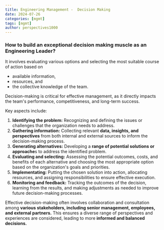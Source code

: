 ```yaml
---
title: Engineering Management -  Decision Making
date: 2024-07-26
categories: [mgmt]
tags: [mgmt]
author: perspectives1000
---
```


### How to build an exceptional decision making muscle as an Engineering Leader?

 It involves evaluating various options and selecting the most suitable course of action based on 
 - available information,
 - resources, and
 - the collective knowledge of the team.
   
Decision-making is critical for effective management, as it directly impacts the team's performance, competitiveness, and long-term success.

Key aspects include:

1. **Identifying the problem:** Recognizing and defining the issues or challenges that the organization needs to address.
2. **Gathering information:** Collecting relevant **data, insights, and perspectives** from both internal and external sources to inform the decision-making process.
3. **Generating alternatives:** Developing a **range of potential solutions or approache**s to address the identified problem.
4. **Evaluating and selecting:** Assessing the potential outcomes, costs, and benefits of each alternative and choosing the most appropriate option based on the organization's goals and priorities.
5. **Implementating:** Putting the chosen solution into action, allocating resources, and assigning responsibilities to ensure effective execution.
6. **Monitoring and feedback:** Tracking the outcomes of the decision, learning from the results, and making adjustments as needed to improve future decision-making processes.

Effective decision-making often involves collaboration and consultation among **various stakeholders, including senior management, employees, and external partners.** This ensures a diverse range of perspectives and experiences are considered, leading to more **informed and balanced decisions.**
